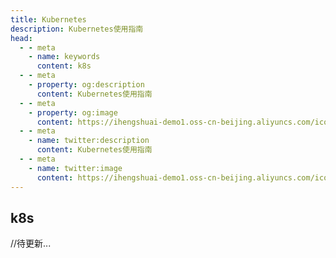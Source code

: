 ```yaml
---
title: Kubernetes
description: Kubernetes使用指南
head:
  - - meta
    - name: keywords
      content: k8s
  - - meta
    - property: og:description
      content: Kubernetes使用指南
  - - meta
    - property: og:image
      content: https://ihengshuai-demo1.oss-cn-beijing.aliyuncs.com/icon-k8s.png
  - - meta
    - name: twitter:description
      content: Kubernetes使用指南
  - - meta
    - name: twitter:image
      content: https://ihengshuai-demo1.oss-cn-beijing.aliyuncs.com/icon-k8s.png
---
```


## k8s
 //待更新...



<Gitalk />